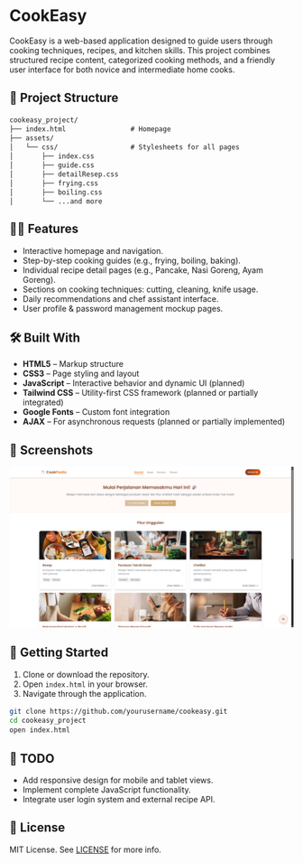 # CookEasy

CookEasy is a web-based application designed to guide users through cooking techniques, recipes, and kitchen skills. This project combines structured recipe content, categorized cooking methods, and a friendly user interface for both novice and intermediate home cooks.

## 📁 Project Structure

```
cookeasy_project/
├── index.html                # Homepage
├── assets/
│   └── css/                  # Stylesheets for all pages
│       ├── index.css
│       ├── guide.css
│       ├── detailResep.css
│       ├── frying.css
│       ├── boiling.css
│       └── ...and more
```

## 🧑‍🍳 Features

* Interactive homepage and navigation.
* Step-by-step cooking guides (e.g., frying, boiling, baking).
* Individual recipe detail pages (e.g., Pancake, Nasi Goreng, Ayam Goreng).
* Sections on cooking techniques: cutting, cleaning, knife usage.
* Daily recommendations and chef assistant interface.
* User profile & password management mockup pages.

## 🛠️ Built With

* **HTML5** – Markup structure
* **CSS3** – Page styling and layout
* **JavaScript** – Interactive behavior and dynamic UI (planned)
* **Tailwind CSS** – Utility-first CSS framework (planned or partially integrated)
* **Google Fonts** – Custom font integration
* **AJAX** – For asynchronous requests (planned or partially implemented)

## 📸 Screenshots

![preview](preview.png)

## 🚀 Getting Started

1. Clone or download the repository.
2. Open `index.html` in your browser.
3. Navigate through the application.

```bash
git clone https://github.com/yourusername/cookeasy.git
cd cookeasy_project
open index.html
```

## 📌 TODO

* Add responsive design for mobile and tablet views.
* Implement complete JavaScript functionality.
* Integrate user login system and external recipe API.

## 📄 License

MIT License. See [LICENSE](/LICENSE.txt) for more info.
